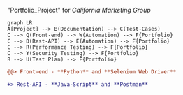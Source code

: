 "Portfolio_Project" for _California Marketing Group_
```mermaid
graph LR
A[Project] --> B(Documentation) --> C(Test-Cases)
C --> Q(Front-end) --> W(Automation) --> F{Portfolio}
C --> D(Rest-API) --> E(Automation) --> F{Portfolio}
C --> R(Performance Testing) --> F{Portfolio}
C --> Y(Security Testing) --> F{Portfolio}
B --> U(Test Plan) --> F{Portfolio}
```

```diff
@@> Front-end - **Python** and **Selenium Web Driver**

+> Rest-API - **Java-Script** and **Postman**

```

